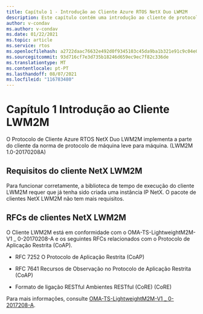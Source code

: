 ```yaml
---
title: Capítulo 1 - Introdução ao Cliente Azure RTOS NetX Duo LWM2M
description: Este capítulo contém uma introdução ao cliente de protocolo Azure RTOS NetX Duo Lightweight Machine para cliente do protocolo Machine.
author: v-condav
ms.author: v-condav
ms.date: 01/22/2021
ms.topic: article
ms.service: rtos
ms.openlocfilehash: a2722daac76632e492d0f9345103c45da9ba1b321e91c9c04e04c76463984c3a
ms.sourcegitcommit: 93d716cf7e3d735b18246d659ec9ec7f82c336de
ms.translationtype: MT
ms.contentlocale: pt-PT
ms.lasthandoff: 08/07/2021
ms.locfileid: "116783480"
---
```

# <a name="chapter-1--introduction-to-lwm2m-client"></a>Capítulo 1 Introdução ao Cliente LWM2M

O Protocolo de Cliente Azure RTOS NetX Duo LWM2M implementa a parte do cliente da norma de protocolo de máquina leve para máquina. (LWM2M 1.0-20170208A)

## <a name="netx-lwm2m-client-requirements"></a>Requisitos do cliente NetX LWM2M

Para funcionar corretamente, a biblioteca de tempo de execução do cliente LWM2M requer que já tenha sido criada uma instância IP NetX. O pacote de clientes NetX LWM2M não tem mais requisitos.

## <a name="netx-lwm2m-client-rfcs"></a>RFCs de clientes NetX LWM2M

O Cliente LWM2M está em conformidade com o OMA-TS-LightweightM2M-V1 \_ 0-20170208-A e os seguintes RFCs relacionados com o Protocolo de Aplicação Restrita (CoAP).

* RFC 7252 O Protocolo de Aplicação Restrita (CoAP)

* RFC 7641 Recursos de Observação no Protocolo de Aplicação Restrita (CoAP)

* Formato de ligação RESTful Ambientes RESTful (CoRE) (CoRE)

Para mais informações, consulte [OMA-TS-LightweightM2M-V1 \_ 0-2017208-A](http://www.openmobilealliance.org/release/LightweightM2M/V1_0-20170208-A/OMA-TS-LightweightM2M-V1_0-20170208-A.pdf).